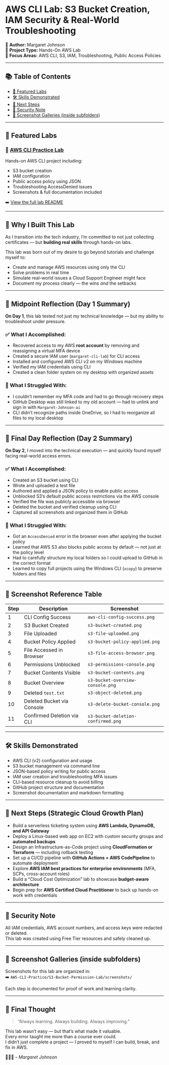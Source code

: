 # AWS CLI Lab: S3 Bucket Creation, IAM Security & Real-World Troubleshooting

🔹 **Author:** Margaret Johnson  
🔹 **Project Type:** Hands-On AWS Lab  
🔹 **Focus Areas:** AWS CLI, S3, IAM, Troubleshooting, Public Access Policies

---

## 📚 Table of Contents

- [📁 Featured Labs](#-featured-labs)
- [🛠️ Skills Demonstrated](#️-skills-demonstrated)
- [🚀 Next Steps](#-next-steps)
- [🔐 Security Note](#-security-note)
- [📸 Screenshot Galleries (inside subfolders)](#-screenshot-galleries-inside-subfolders)

---

## 📁 Featured Labs

### 🔹 [AWS CLI Practice Lab](./AWS-CLI-Practice/S3-Bucket-Permission-Lab)
Hands-on AWS CLI project including:
- S3 bucket creation
- IAM configuration
- Public access policy using JSON
- Troubleshooting AccessDenied issues
- Screenshots & full documentation included

➡️ [View the full lab README](./AWS-CLI-Practice/S3-Bucket-Permission-Lab/README.md)

---

## 🧠 Why I Built This Lab

As I transition into the tech industry, I’m committed to not just collecting certificates — but **building real skills** through hands-on labs.

This lab was born out of my desire to go beyond tutorials and challenge myself to:
- Create and manage AWS resources using only the CLI  
- Solve problems in real time  
- Simulate real-world issues a Cloud Support Engineer might face  
- Document my process clearly — the wins *and* the setbacks

---

## 🔁 Midpoint Reflection (Day 1 Summary)

**On Day 1**, this lab tested not just my technical knowledge — but my ability to troubleshoot under pressure.

### ✅ What I Accomplished:
- Recovered access to my AWS **root account** by removing and reassigning a virtual MFA device  
- Created a secure IAM user (`margaret-cli-lab`) for CLI access  
- Installed and configured AWS CLI v2 on my Windows machine  
- Verified my IAM credentials using CLI  
- Created a clean folder system on my desktop with organized assets

### 🚧 What I Struggled With:
- I couldn’t remember my MFA code and had to go through recovery steps  
- GitHub Desktop was still linked to my old account — had to unlink and sign in with `Margaret-Johnson-ai`  
- CLI didn’t recognize paths inside OneDrive, so I had to reorganize all files to my local desktop

---

## 📅 Final Day Reflection (Day 2 Summary)

**On Day 2**, I moved into the technical execution — and quickly found myself facing real-world access errors.

### ✅ What I Accomplished:
- Created an S3 bucket using CLI  
- Wrote and uploaded a test file  
- Authored and applied a JSON policy to enable public access  
- Unblocked S3’s default public access restrictions via the AWS console  
- Verified the file was publicly accessible via browser  
- Deleted the bucket and verified cleanup using CLI  
- Captured all screenshots and organized them in GitHub

### 🚧 What I Struggled With:
- Got an `AccessDenied` error in the browser even after applying the bucket policy  
- Learned that AWS S3 also blocks public access by default — not just at the policy level  
- Had to carefully structure my local folders so I could upload to GitHub in the correct format  
- Learned to copy full projects using the Windows CLI (`xcopy`) to preserve folders and files

---

## 📸 Screenshot Reference Table

| Step | Description | Screenshot |
|------|-------------|------------|
| 1 | CLI Config Success | `aws-cli-config-success.png` |
| 2 | S3 Bucket Created | `s3-bucket-created.png` |
| 3 | File Uploaded | `s3-file-uploaded.png` |
| 4 | Bucket Policy Applied | `s3-bucket-policy-applied.png` |
| 5 | File Accessed in Browser | `s3-file-access-browser.png` |
| 6 | Permissions Unblocked | `s3-permissions-console.png` |
| 7 | Bucket Contents Visible | `s3-bucket-contents.png` |
| 8 | Bucket Overview | `s3-bucket-overview-console.png` |
| 9 | Deleted `test.txt` | `s3-object-deleted.png` |
|10 | Deleted Bucket via Console | `s3-delete-bucket-console.png` |
|11 | Confirmed Deletion via CLI | `s3-bucket-deletion-confirmed.png` |

---

## 🛠️ Skills Demonstrated

- AWS CLI (v2) configuration and usage
- S3 bucket management via command line
- JSON-based policy writing for public access
- IAM user creation and troubleshooting MFA issues
- CLI-based resource cleanup to avoid billing
- GitHub project structure and documentation
- Screenshot documentation and markdown formatting

---

## 🚀 Next Steps (Strategic Cloud Growth Plan)

- Build a serverless ticketing system using **AWS Lambda, DynamoDB, and API Gateway**
- Deploy a Linux-based web app on EC2 with custom security groups and **automated backups**
- Design an Infrastructure-as-Code project using **CloudFormation or Terraform** — including rollback testing
- Set up a CI/CD pipeline with **GitHub Actions + AWS CodePipeline** to automate deployment
- Explore **AWS IAM best practices for enterprise environments** (MFA, SCPs, cross-account roles)
- Build a “Cloud Cost Optimization” lab to showcase **budget-aware architecture**
- Begin prep for **AWS Certified Cloud Practitioner** to back up hands-on work with credentials

---

## 🔐 Security Note

All IAM credentials, AWS account numbers, and access keys were redacted or deleted.  
This lab was created using Free Tier resources and safely cleaned up.

---

## 📸 Screenshot Galleries (inside subfolders)

Screenshots for this lab are organized in:  
➡️ `AWS-CLI-Practice/S3-Bucket-Permission-Lab/screenshots/`

Each step is documented for proof of work and learning clarity.

---

## 💬 Final Thought

> “Always learning. Always building. Always improving.”

This lab wasn’t easy — but that’s what made it valuable.  
Every error taught me more than a course ever could.  
I didn’t just complete a project — I proved to myself I can build, break, and fix in AWS.

👩🏽‍💻 *– Margaret Johnson*
